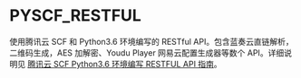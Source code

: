 # PYSCF_RESTFUL

使用腾讯云 SCF 和 Python3.6 环境编写的 RESTful API。包含蓝奏云直链解析，二维码生成，AES 加解密、Youdu Player 网易云配置生成器等数个 API。详细说明见 [腾讯云 SCF Python3.6 环境编写 RESTFUL API 指南](https://logi.ml/back-end/tutorial-for-constructing-restful-api-with-python3-6-running-on-scf-of-tencent-cloud.html)。
